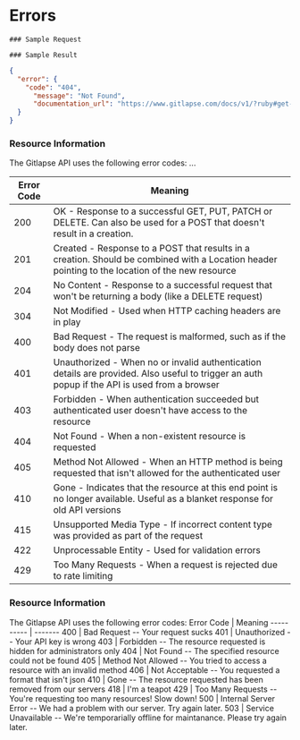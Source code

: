 # Errors

```
### Sample Request 
```

```
### Sample Result
```
```json
{
  "error": {
    "code": "404",
      "message": "Not Found",
      "documentation_url": "https://www.gitlapse.com/docs/v1/?ruby#get-v1-lapses"
  }
}
```

### Resource Information 
The Gitlapse API uses the following error codes:
...

Error Code | Meaning
---------- | -------
200 | OK - Response to a successful GET, PUT, PATCH or DELETE. Can also be used for a POST that doesn't result in a creation.
201 | Created - Response to a POST that results in a creation. Should be combined with a Location header pointing to the location of the new resource
204 | No Content - Response to a successful request that won't be returning a body (like a DELETE request)
304 | Not Modified - Used when HTTP caching headers are in play
400 | Bad Request - The request is malformed, such as if the body does not parse
401 | Unauthorized - When no or invalid authentication details are provided. Also useful to trigger an auth popup if the API is used from a browser
403 | Forbidden - When authentication succeeded but authenticated user doesn't have access to the resource
404 | Not Found - When a non-existent resource is requested
405 | Method Not Allowed - When an HTTP method is being requested that isn't allowed for the authenticated user
410 | Gone - Indicates that the resource at this end point is no longer available. Useful as a blanket response for old API versions
415 | Unsupported Media Type - If incorrect content type was provided as part of the request
422 | Unprocessable Entity - Used for validation errors
429 | Too Many Requests - When a request is rejected due to rate limiting


### Resource Information 
The Gitlapse API uses the following error codes:
Error Code | Meaning
---------- | -------
400 | Bad Request -- Your request sucks
401 | Unauthorized -- Your API key is wrong
403 | Forbidden -- The resource requested is hidden for administrators only
404 | Not Found -- The specified resource could not be found
405 | Method Not Allowed -- You tried to access a resource with an invalid method
406 | Not Acceptable -- You requested a format that isn't json
410 | Gone -- The resource requested has been removed from our servers
418 | I'm a teapot
429 | Too Many Requests -- You're requesting too many resources! Slow down!
500 | Internal Server Error -- We had a problem with our server. Try again later.
503 | Service Unavailable -- We're temporarially offline for maintanance. Please try again later.
